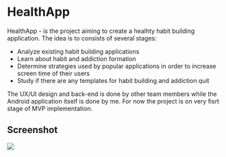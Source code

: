# HealthApp

HealthApp -  is the project aiming to create a healhty habit building application. The idea is to consists of several stages:
- Analyze existing habit building applications
- Learn about habit and addiction formation
- Determine strategies used by popular applications in order to increase screen time of their users
- Study if there are any templates for habit building and addiction quit

The UX/UI design and back-end is done by other team members while the Android application itself is done by me. For now the project is on very fisrt stage of MVP implementation.

## Screenshot

![](https://drive.google.com/uc?export=view&id=1kfzFxd0EXyNSbq2uhK5x2m_JHF9hiOqy)
